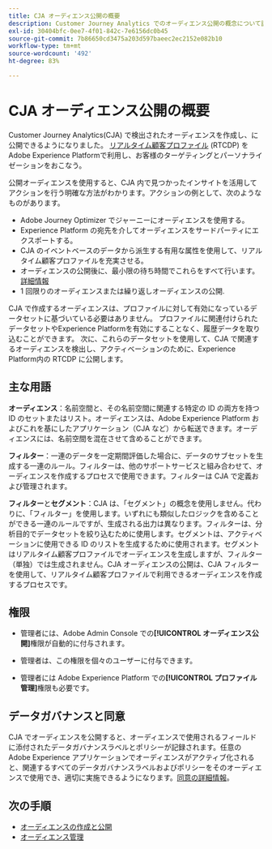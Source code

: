 ```yaml
---
title: CJA オーディエンス公開の概要
description: Customer Journey Analytics でのオーディエンス公開の概念について説明します
exl-id: 30404bfc-0ee7-4f01-842c-7e6156dc0b45
source-git-commit: 7b86650cd3475a203d597baeec2ec2152e082b10
workflow-type: tm+mt
source-wordcount: '492'
ht-degree: 83%

---
```


# CJA オーディエンス公開の概要

Customer Journey Analytics(CJA) で検出されたオーディエンスを作成し、に公開できるようになりました。 [リアルタイム顧客プロファイル](https://experienceleague.adobe.com/docs/experience-platform/profile/home.html?lang=ja) (RTCDP) をAdobe Experience Platformで利用し、お客様のターゲティングとパーソナライゼーションをおこなう。

公開オーディエンスを使用すると、CJA 内で見つかったインサイトを活用してアクションを行う明確な方法がわかります。アクションの例として、次のようなものがあります。

* Adobe Journey Optimizer でジャーニーにオーディエンスを使用する。
* Experience Platform の宛先を介してオーディエンスをサードパーティにエクスポートする。
* CJA のイベントベースのデータから派生する有用な属性を使用して、リアルタイム顧客プロファイルを充実させる。
* オーディエンスの公開後に、最小限の待ち時間でこれらをすべて行います。[詳細情報](https://experienceleague.adobe.com/docs/analytics-platform/using/cja-components/audiences/publish.html?lang=ja#latency)
* 1 回限りのオーディエンスまたは繰り返しオーディエンスの公開.

CJA で作成するオーディエンスは、プロファイルに対して有効になっているデータセットに基づいている必要はありません。 プロファイルに関連付けられたデータセットやExperience Platformを有効にすることなく、履歴データを取り込むことができます。 次に、これらのデータセットを使用して、CJA で関連するオーディエンスを検出し、アクティベーションのために、Experience Platform内の RTCDP に公開します。

## 主な用語

**オーディエンス**：名前空間と、その名前空間に関連する特定の ID の両方を持つ ID のセットまたはリスト。オーディエンスは、Adobe Experience Platform およびこれを基にしたアプリケーション（CJA など）から転送できます。オーディエンスには、名前空間を混在させて含めることができます。

**フィルター**：一連のデータを一定期間評価した場合に、データのサブセットを生成する一連のルール。フィルターは、他のサポートサービスと組み合わせて、オーディエンスを作成するプロセスで使用できます。フィルターは CJA で定義および管理されます。

**フィルター**&#x200B;と&#x200B;**セグメント**：CJA は、「セグメント」の概念を使用しません。代わりに、「フィルター」を使用します。いずれにも類似したロジックを含めることができる一連のルールですが、生成される出力は異なります。フィルターは、分析目的でデータセットを絞り込むために使用します。セグメントは、アクティベーションに使用できる ID のリストを生成するために使用されます。セグメントはリアルタイム顧客プロファイルでオーディエンスを生成しますが、フィルター（単独）では生成されません。CJA オーディエンスの公開は、CJA フィルターを使用して、リアルタイム顧客プロファイルで利用できるオーディエンスを作成するプロセスです。

## 権限

* 管理者には、Adobe Admin Console での&#x200B;**[!UICONTROL オーディエンス公開]**&#x200B;権限が自動的に付与されます。

* 管理者は、この権限を個々のユーザーに付与できます。

* 管理者には Adobe Experience Platform での&#x200B;**[!UICONTROL プロファイル管理]**&#x200B;権限も必要です。

## データガバナンスと同意

CJA でオーディエンスを公開すると、オーディエンスで使用されるフィールドに添付されたデータガバナンスラベルとポリシーが記録されます。任意の Adobe Experience アプリケーションでオーディエンスがアクティブ化されると、関連するすべてのデータガバナンスラベルおよびポリシーをそのオーディエンスで使用でき、適切に実施できるようになります。[同意の詳細情報](https://experienceleague.adobe.com/docs/experience-platform/data-governance/policies/user-guide.html?lang=ja#consent-policy)。

## 次の手順

* [オーディエンスの作成と公開](/help/components/audiences/publish.md)
* [オーディエンス管理](/help/components/audiences/manage.md)
